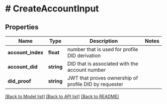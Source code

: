 # # CreateAccountInput

## Properties

Name | Type | Description | Notes
------------ | ------------- | ------------- | -------------
**account_index** | **float** | number that is used for profile DID derivation |
**account_did** | **string** | DID that is associated with the account number |
**did_proof** | **string** | JWT that proves ownership of profile DID by requester |

[[Back to Model list]](../../README.md#models) [[Back to API list]](../../README.md#endpoints) [[Back to README]](../../README.md)
